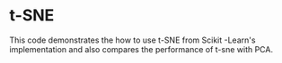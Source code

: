 # t-SNE
This code demonstrates the how to use t-SNE from  Scikit -Learn's implementation and also compares the performance of t-sne with PCA.
